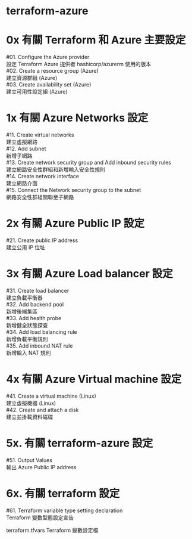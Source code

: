 # terraform-azure

# 0x 有關 Terraform 和 Azure 主要設定
 #01. Configure the Azure provider  
      設定 Terraform Azure 提供者 hashicorp/azurerm 使用的版本  
 #02. Create a resource group (Azure)  
      建立資源群組 (Azure)  
 #03. Create availability set (Azure)  
      建立可用性設定組 (Azure)  

# 1x 有關 Azure Networks 設定
 #11. Create virtual networks  
      建立虛擬網路  
 #12. Add subnet  
      新增子網路  
 #13. Create network security group and Add inbound security rules  
      建立網路安全性群組和新增輸入安全性規則  
 #14. Create network interface  
      建立網路介面  
 #15. Connect the Network security group to the subnet  
      網路安全性群組關聯至子網路  

# 2x 有關 Azure Public IP 設定
 #21. Create public IP address  
      建立公用 IP 位址  

# 3x 有關 Azure Load balancer 設定
 #31. Create load balancer  
      建立負載平衡器  
 #32. Add backend pool  
      新增後端集區  
 #33. Add health probe  
      新增健全狀態探查  
 #34. Add load balancing rule  
      新增負載平衡規則  
 #35. Add inbound NAT rule  
      新增輸入 NAT 規則  

# 4x 有關 Azure Virtual machine 設定
 #41. Create a virtual machine (Linux)  
      建立虛擬機器 (Linux)  
 #42. Create and attach a disk  
      建立並掛載資料磁碟  

# 5x. 有關 terraform-azure 設定
 #51. Output Values  
      輸出 Azure Public IP address  

# 6x. 有關 terraform 設定
 #61. Terraform variable type setting declaration  
      Terraform 變數型態設定宣告  

terraform.tfvars
Terraform 變數設定檔
